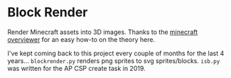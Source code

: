 # Block Render
Render Minecraft assets into 3D images. Thanks to the 
[minecraft overviewer](http://docs.overviewer.org/en/latest/design/designdoc/)
for an easy how-to on the theory here.

I've kept coming back to this project every couple of months for the last 4
years... `blockrender.py` renders png sprites to svg sprites/blocks. `isb.py`
was written for the AP CSP create task in 2019.
